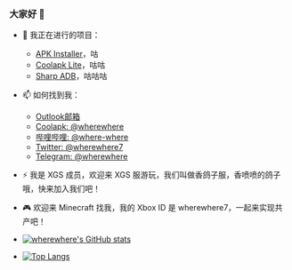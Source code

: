 ### 大家好 👋

- 🔭 我正在进行的项目：
  - [APK Installer](https://github.com/Paving-Base/APK-Installer)，咕
  - [Coolapk Lite](https://github.com/Coolapk-UWP/Coolapk-Lite)，咕咕
  - [Sharp ADB](https://github.com/SharpAdb/AdvancedSharpAdbClient)，咕咕咕

- 📫 如何找到我：
  - [Outlook邮箱](mailto:wherewhere7@outlook.com)
  - [Coolapk: @wherewhere](https://www.coolapk.com/536381)
  - [哔哩哔哩: @where-where](https://space.bilibili.com/266112738/)
  - [Twitter: @wherewhere7](https://twitter.com/wherewhere7)
  - [Telegram: @wherewhere](https://t.me/wherewhere)
  
- ⚡ 我是 XGS 成员，欢迎来 XGS 服游玩，我们叫做香鸽子服，香喷喷的鸽子哦，快来加入我们吧！

- 🎮 欢迎来 Minecraft 找我，我的 Xbox ID 是 wherewhere7，一起来实现共产吧！

- [![wherewhere's GitHub stats](https://github-readme-stats.vercel.app/api?username=wherewhere&theme=nord&show_icons=true&count_private=true&locale=cn)](https://github.com/wherewhere)

- [![Top Langs](https://github-readme-stats.vercel.app/api/top-langs/?username=wherewhere&layout=compact&theme=nord&show_icons=true&count_private=true&locale=cn)](https://github.com/wherewhere)

<!--
**wherewhere/wherewhere** is a ✨ _special_ ✨ repository because its `README.md` (this file) appears on your GitHub profile.

Here are some ideas to get you started:

- 🔭 I’m currently working on ...
- 🌱 I’m currently learning ...
- 👯 I’m looking to collaborate on ...
- 🤔 I’m looking for help with ...
- 💬 Ask me about ...
- 📫 How to reach me: ...
- 😄 Pronouns: ...
- ⚡ Fun fact: ...
-->
